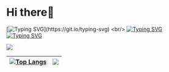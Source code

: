 # Hi there👋 

 [![Typing SVG](https://readme-typing-svg.herokuapp.com?size=27&color=F7E13B&lines=%E2%9C%8C%EF%B8%8F+Welcome+to+my+page!)](https://git.io/typing-svg)
 <br/>
 [![Typing SVG](https://readme-typing-svg.herokuapp.com?size=27&width=500&color=76F725&lines=%F0%9F%91%A6+My+name+is+Kirill+Vorobyev)](https://git.io/typing-svg)
 <br/>
 [![Typing SVG](https://readme-typing-svg.herokuapp.com?size=30&width=500&color=3242F7&background=DA6BFF00&lines=%F0%9F%8E%93+ITMO+university+student)](https://git.io/typing-svg)

![](https://komarev.com/ghpvc/?username=KiVorobev&style=flat&color=blueviolet)

[![Top Langs](https://github-readme-stats.vercel.app/api/top-langs/?username=kivorobev&hide=css,HTML,Python,&layout=compact&theme=dark)](https://github.com/kivorobev/github-readme-stats) | ![](https://github-profile-trophy.vercel.app/?username=kivorobev&theme=darkhub&no-frame=true&no-bg=false&margin-w=4)
--- | ---